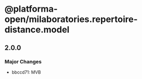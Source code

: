 # @platforma-open/milaboratories.repertoire-distance.model

## 2.0.0

### Major Changes

- bbccd71: MVB
